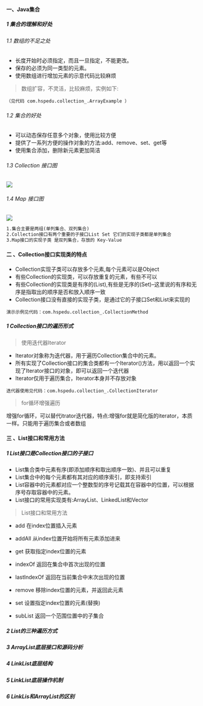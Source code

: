 #### 一、Java集合

##### 1 集合的理解和好处

###### 1.1 数组的不足之处

- 长度开始时必须指定，而且一旦指定，不能更改。
- 保存的必须为同一类型的元素。
- 使用数组进行增加元素的示意代码比较麻烦

> 数组扩容，不灵活，比较麻烦，实例如下:

`（见代码 com.hspedu.collection_.ArrayExample ）`

###### 1.2 集合的好处

- 可以动态保存任意多个对象，使用比较方便
- 提供了一系列方便的操作对象的方法:add、remove、set、get等
- 使用集合添加，删除新元素更加简洁

###### 1.3 Collection 接口图

![](https://img-blog.csdnimg.cn/00d7515347a441458ca659fbfe7c2629.png#pic_center)

###### 1.4 Map 接口图

![](https://img-blog.csdnimg.cn/d1241df8097d40cdbc7824f0e8c8fb87.png#pic_center)

```markdown
1.集合主要是两组(单列集合、双列集合)
2.Collection接口有两个重要的子接口List Set 它们的实现子类都是单列集合
3.Map接口的实现子类 是双列集合，存放的 Key-Value
```

#### 二 、Collection接口实现类的特点

- Collection实现子类可以存放多个元素,每个元素可以是Object
- 有些Collection的实现类，可以存放重复的元素，有些不可以
- 有些Collection的实现类是有序的(List),有些是无序的(Set)–这里说的有序和无序是指取出的顺序是否和放入顺序一致
- Collection接口没有直接的实现子类，是通过它的子接口Set和List来实现的

`演示示例见代码：com.hspedu.collection_.CollectionMethod`

##### 1 Collection接口的遍历形式

> 使用迭代器Iterator

- Iterator对象称为迭代器，用于遍历Collection集合中的元素。
- 所有实现了Collection接口的集合类都有一个Iterator()方法，用以返回一个实现了Iterator接口的对象，即可以返回一个迭代器
- Iterator仅用于遍历集合，Iterator本身并不存放对象

`迭代器使用见代码：com.hspedu.collection_.CollectionIterator `



> for循环增强遍历

增强for循环，可以替代itrator迭代器，特点:增强for就是简化版的iterator，本质一样。只能用于遍历集合或者数组

#### 三 、List接口和常用方法

##### 1 List接口是Collection接口的子接口

- List集合类中元素有序(即添加顺序和取出顺序一致)、并且可以重复
- List集合中的每个元素都有其对应的顺序索引，即支持索引
- List容器中的元素都对应一个整数型的序号记载其在容器中的位置，可以根据序号存取容器中的元素。
- List接口的常用实现类有:ArrayList、LinkedList和Vector



> List接口和常用方法

- add 在index位置插入元素

- addAll 从index位置开始将所有元素添加进来

- get 获取指定index位置的元素

- indexOf 返回在集合中首次出现的位置

- lastIndexOf 返回在当前集合中末次出现的位置

- remove 移除index位置的元素，并返回此元素

- set 设置指定index位置的元素(替换)

- subList 返回一个范围位置中的子集合

  

##### 2 List的三种遍历方式

##### 3 ArrayList底层接口和源码分析

##### 4 LinkList底层结构

##### 5 LinkList底层操作机制

##### 6 LinkLis和ArrayList的区别
